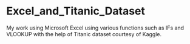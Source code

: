 # Excel_and_Titanic_Dataset
My work using Microsoft Excel using various functions such as IFs and VLOOKUP with the help of Titanic dataset courtesy of Kaggle.
